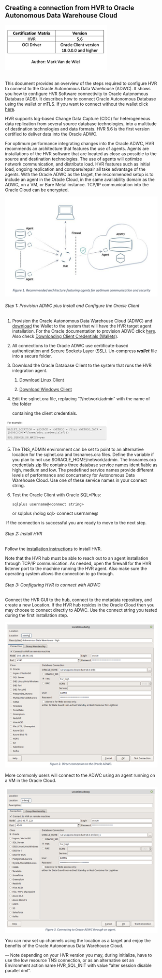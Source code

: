 ## Creating a connection from HVR to Oracle Autonomous Data Warehouse Cloud

###### 																							<img src="./images/HVRpic1.png" alt="Picture1" style="zoom: 33%;" />

This document provides an overview of the steps required to configure HVR to connect to the Oracle Autonomous Data Warehouse (ADWC). It  shows you how to configure HVR Software connectivity to Oracle Autonomous Database (ADB). It describes how to connect Oracle Autonomous Database using the wallet or mTLS.  If you want to connect without the wallet click [here](https://oracle-samples.github.io/adb-connectors/common/tls-no-wallet/workshops/freetier/).

HVR supports log-based Change Data Capture (CDC) for heterogeneous data replication from several source database technologies, into a multitude of destination technologies and data formats. HVR 5.6 is the first version certified to deliver data into the Oracle ADWC.

For optimum performance integrating changes into the Oracle ADWC, HVR recommends an architecture that features the use of agents. Agents are installations of the HVR software that are located as close as possible to the source and destination technologies. The use of agents will optimize network communication, and distribute load. HVR features such as initial load, ongoing replication and compare/repair all take advantage of the agents. With the Oracle ADWC as the target, the recommended setup is to include an agent in the Oracle Cloud, in the same availability domain as the ADWC, on a VM, or Bare Metal instance. TCP/IP communication into the Oracle Cloud can be encrypted.

![Picture2](./images/HVRpic2.png)

###### Step 1: Provision ADWC plus Install and Configure the Oracle Client

1. Provision the Oracle Autonomous Data Warehouse Cloud (ADWC) and [download](../common/wallet/wallet.md) the Wallet to the system that will have the HVR target agent installation. For the Oracle documentation to provision ADWC click [here](https://www.oracle.com/webfolder/technetwork/tutorials/obe/cloud/adwc/OBE_Provisioning_Autonomous_Data_Warehouse_Cloud_bak/provisioning_autonomous_data_warehouse_cloud_v2.html). Also
    check [Downloading Client Credentials (Wallets)](../common/wallet/wallet.md).

2. All connections to the Oracle ADWC use certificate-based authentication and Secure Sockets Layer (SSL). Un-compress ***wallet*** file into a secure folder.

3. Download the Oracle Database Client to the system that runs the HVR integration agent.

    1. [Download Linux Client](../common/instant-client/instant-client-linux-64.md)

    2. [Download Windows Client](../common/instant-client/instant-client-windows-64.md)

4. Edit the sqlnet.ora file, replacing “?/network/admin” with the name of the folder

   containing the client credentials.

<img src="./images/HVRpic3.png" alt="Picture3" style="zoom:33%;" />



5. The TNS_ADMIN environment can be set to point to an alternative location for the sqlnet.ora and tnsnames.ora files. Define the variable if you plan to not use $ORACLE_HOME/network/admin. The tnsnames.ora credentials zip file contains three database service names identifiable as high, medium and low. The predefined service names provide different levels of performance and concurrancy for Autonomous Data Warehouse Cloud. Use one of these service names in your connect string.

6. Test the Oracle Client with Oracle SQL*Plus:

   ```
   sqlplus username@<connect string>
   ```

   <enter password at prompt>
    or
    sqlplus /nolog
    sql> connect username@<connect string> <enter password at prompt>

​		If the connection is successful you are ready to move to the next step.

###### Step 2: Install HVR

Follow the [installation instructions](https://www.hvr-software.com/docs/installing-and-upgrading-hvr) to install HVR.

Note that the HVR hub must be able to reach out to an agent installation through TCP/IP communication. As needed, open the firewall for the HVR listener port to the machine running the HVR agent. Also make sure the operating system allows the connection to go through.

###### Step 3: Configuring HVR to connect with ADWC

Connect the HVR GUI to the hub, connect to the metadata repository, and create a new Location. If the HVR hub resides in the Oracle Cloud then you may choose to connect directly to ADWC. Use the connect string you tested during the first installation step.

![Picture4](./images/HVRpic4.png)

More commonly users will connect to the ADWC using an agent running on a VM in the Oracle Cloud.

![Picture5](./images/HVRpic5.png)

You can now set up channels using the location as a target and enjoy the benefits of the Oracle Autonomous Data Warehouse Cloud.



-- Note depending on your HVR version you may, during initialize, have to use the low resource TNS connection, or as an alternative set an Environment action name HVR_SQL_INIT with value “alter session disable parallel dml”.
